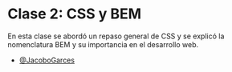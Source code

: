 # Clase 2: CSS y BEM

En esta clase se abordó un repaso general de CSS y se explicó la nomenclatura BEM y su importancia en el desarrollo web.

- [@JacoboGarces](https://www.github.com/jacobogarces)
